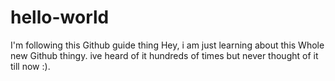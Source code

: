 # hello-world
I'm following this Github guide thing
Hey, i am just learning about this Whole new Github thingy. ive heard of it hundreds of times but never thought of it till now :).
